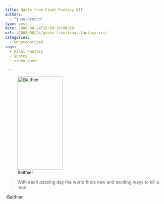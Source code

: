 ```yaml
---
title: Quote from Final Fantasy XII
authors: 
  - "juan-orozco"
type: post
date: 2008-08-24T15:09:28+00:00
url: /2008/08/24/quote-from-final-fantasy-xii/
categories:
  - Uncategorized
tags:
  - Final Fantasy
  - Quotes
  - video games

---
```

<figure id="attachment_602" aria-describedby="caption-attachment-602" style="width: 145px" class="wp-caption alignleft"><img class="size-medium wp-image-602" title="balthier" src="https://i1.wp.com/guamaso.com/wp-content/uploads/2008/08/balthier-145x300.jpg?resize=145%2C300" alt="Balthier" width="145" height="300" data-recalc-dims="1" /><figcaption id="caption-attachment-602" class="wp-caption-text">Balthier</figcaption></figure>

> With each passing day the world finds new and exciting ways to kill a man.

-Balthier